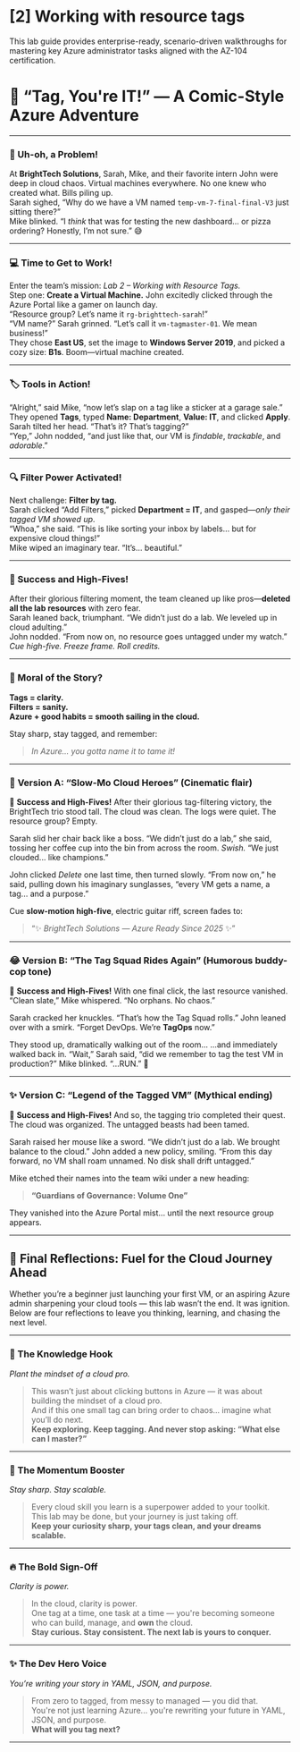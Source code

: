 # [2] Working with resource tags

This lab guide provides enterprise-ready, scenario-driven walkthroughs for mastering key Azure administrator tasks aligned with the AZ-104 certification.

# 🎉 **“Tag, You're IT!” — A Comic-Style Azure Adventure**

---

### 🧩 Uh-oh, a Problem!

At **BrightTech Solutions**, Sarah, Mike, and their favorite intern John were deep in cloud chaos. Virtual machines everywhere. No one knew who created what. Bills piling up.  
Sarah sighed, “Why do we have a VM named `temp-vm-7-final-final-V3` just sitting there?”  
Mike blinked. “I *think* that was for testing the new dashboard... or pizza ordering? Honestly, I’m not sure.” 😅  

---

### 💻 Time to Get to Work!

Enter the team’s mission: *Lab 2 – Working with Resource Tags.*  
Step one: **Create a Virtual Machine.** John excitedly clicked through the Azure Portal like a gamer on launch day.  
“Resource group? Let’s name it `rg-brighttech-sarah`!”  
“VM name?” Sarah grinned. “Let’s call it `vm-tagmaster-01`. We mean business!”  
They chose **East US**, set the image to **Windows Server 2019**, and picked a cozy size: **B1s**. Boom—virtual machine created.

---

### 🏷️ Tools in Action!

“Alright,” said Mike, “now let’s slap on a tag like a sticker at a garage sale.”  
They opened **Tags**, typed **Name: Department**, **Value: IT**, and clicked **Apply**.  
Sarah tilted her head. “That’s it? That’s tagging?”  
“Yep,” John nodded, “and just like that, our VM is *findable*, *trackable*, and *adorable*.”

---

### 🔍 Filter Power Activated!

Next challenge: **Filter by tag.**  
Sarah clicked “Add Filters,” picked **Department = IT**, and gasped—*only their tagged VM showed up*.  
“Whoa,” she said. “This is like sorting your inbox by labels… but for expensive cloud things!”  
Mike wiped an imaginary tear. “It’s… beautiful.”

---

### 🧹 Success and High-Fives!

After their glorious filtering moment, the team cleaned up like pros—**deleted all the lab resources** with zero fear.  
Sarah leaned back, triumphant. “We didn’t just do a lab. We leveled up in cloud adulting.”  
John nodded. “From now on, no resource goes untagged under my watch.”  
*Cue high-five. Freeze frame. Roll credits.*

---

### 🚀 Moral of the Story?

**Tags = clarity.**  
**Filters = sanity.**  
**Azure + good habits = smooth sailing in the cloud.**

Stay sharp, stay tagged, and remember:  
> *In Azure... you gotta name it to tame it!*

---

### 🌟 **Version A: “Slow-Mo Cloud Heroes” (Cinematic flair)**

🧹 **Success and High-Fives!**
After their glorious tag-filtering victory, the BrightTech trio stood tall. The cloud was clean. The logs were quiet. The resource group? Empty.

Sarah slid her chair back like a boss. “We didn’t just do a lab,” she said, tossing her coffee cup into the bin from across the room. *Swish.* “We just clouded... like champions.”

John clicked *Delete* one last time, then turned slowly. “From now on,” he said, pulling down his imaginary sunglasses, “every VM gets a name, a tag... and a purpose.”

Cue **slow-motion high-five**, electric guitar riff, screen fades to:

> “✨ *BrightTech Solutions — Azure Ready Since 2025* ✨”

---

### 😂 **Version B: “The Tag Squad Rides Again” (Humorous buddy-cop tone)**

🧹 **Success and High-Fives!**
With one final click, the last resource vanished. “Clean slate,” Mike whispered. “No orphans. No chaos.”

Sarah cracked her knuckles. “That’s how the Tag Squad rolls.”
John leaned over with a smirk. “Forget DevOps. We’re **TagOps** now.”

They stood up, dramatically walking out of the room...
...and immediately walked back in. “Wait,” Sarah said, “did we remember to tag the test VM in production?”
Mike blinked. “...RUN.” 🚨

---

### ✨ **Version C: “Legend of the Tagged VM” (Mythical ending)**

🧹 **Success and High-Fives!**
And so, the tagging trio completed their quest. The cloud was organized. The untagged beasts had been tamed.

Sarah raised her mouse like a sword. “We didn’t just do a lab. We brought balance to the cloud.”
John added a new policy, smiling. “From this day forward, no VM shall roam unnamed. No disk shall drift untagged.”

Mike etched their names into the team wiki under a new heading:

> **“Guardians of Governance: Volume One”**

They vanished into the Azure Portal mist... until the next resource group appears.

---

## 🎯 Final Reflections: Fuel for the Cloud Journey Ahead

Whether you’re a beginner just launching your first VM, or an aspiring Azure admin sharpening your cloud tools — this lab wasn’t the end. It was ignition. Below are four reflections to leave you thinking, learning, and chasing the next level.

---

### 🧠 The Knowledge Hook  
*Plant the mindset of a cloud pro.*

> This wasn’t just about clicking buttons in Azure — it was about building the mindset of a cloud pro.  
> And if this one small tag can bring order to chaos... imagine what you’ll do next.  
> **Keep exploring. Keep tagging. And never stop asking: “What else can I master?”**

---

### 🚀 The Momentum Booster  
*Stay sharp. Stay scalable.*

> Every cloud skill you learn is a superpower added to your toolkit.  
> This lab may be done, but your journey is just taking off.  
> **Keep your curiosity sharp, your tags clean, and your dreams scalable.**

---

### 🔥 The Bold Sign-Off  
*Clarity is power.*

> In the cloud, clarity is power.  
> One tag at a time, one task at a time — you're becoming someone who can build, manage, and **own** the cloud.  
> **Stay curious. Stay consistent. The next lab is yours to conquer.**

---

### ✨ The Dev Hero Voice  
*You’re writing your story in YAML, JSON, and purpose.*

> From zero to tagged, from messy to managed — you did that.  
> You're not just learning Azure... you're rewriting your future in YAML, JSON, and purpose.  
> **What will you tag next?**

---
